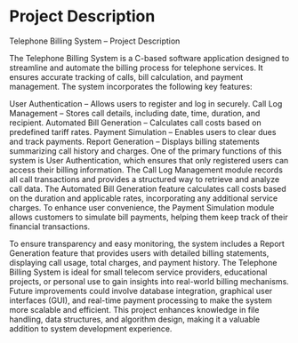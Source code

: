 # Project Description

Telephone Billing System – Project Description

The Telephone Billing System is a C-based software application designed to streamline and automate the billing process for telephone services. It ensures accurate tracking of calls, bill calculation, and payment management. The system incorporates the following key features:

User Authentication – Allows users to register and log in securely.
Call Log Management – Stores call details, including date, time, duration, and recipient.
Automated Bill Generation – Calculates call costs based on predefined tariff rates.
Payment Simulation – Enables users to clear dues and track payments.
Report Generation – Displays billing statements summarizing call history and charges.
One of the primary functions of this system is User Authentication, which ensures that only registered users can access their billing information. The Call Log Management module records all call transactions and provides a structured way to retrieve and analyze call data. The Automated Bill Generation feature calculates call costs based on the duration and applicable rates, incorporating any additional service charges. To enhance user convenience, the Payment Simulation module allows customers to simulate bill payments, helping them keep track of their financial transactions.

To ensure transparency and easy monitoring, the system includes a Report Generation feature that provides users with detailed billing statements, displaying call usage, total charges, and payment history. The Telephone Billing System is ideal for small telecom service providers, educational projects, or personal use to gain insights into real-world billing mechanisms. Future improvements could involve database integration, graphical user interfaces (GUI), and real-time payment processing to make the system more scalable and efficient. This project enhances knowledge in file handling, data structures, and algorithm design, making it a valuable addition to system development experience.
